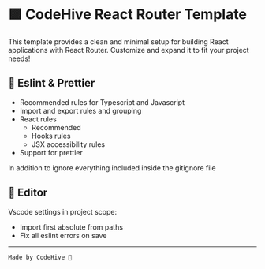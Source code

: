 # 🟪 CodeHive React Router Template

This template provides a clean and minimal setup for building React applications with React Router. Customize and expand it to fit your project needs!

## 📏 Eslint & Prettier

- Recommended rules for Typescript and Javascript
- Import and export rules and grouping
- React rules
  - Recommended
  - Hooks rules
  - JSX accessibility rules
- Support for prettier

In addition to ignore everything included inside the gitignore file

## 📝 Editor

Vscode settings in project scope:

- Import first absolute from paths
- Fix all eslint errors on save

---

`Made by CodeHive 💜`
